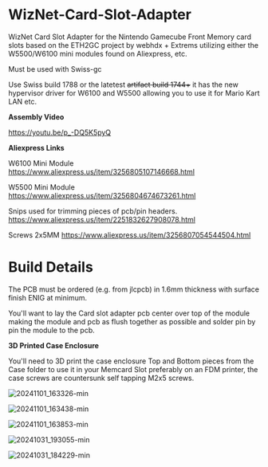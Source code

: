 # WizNet-Card-Slot-Adapter
WizNet Card Slot Adapter for the Nintendo Gamecube Front Memory card slots based on the ETH2GC project by webhdx + Extrems utilizing either the W5500/W6100 mini modules found on Aliexpress, etc.

Must be used with Swiss-gc

Use Swiss build 1788 or the latetest ~~artifact build 1744+~~  it has the new hypervisor driver for W6100 and W5500 allowing you to use it for Mario Kart LAN etc.

**Assembly Video**

https://youtu.be/p_-DQ5K5pyQ


**Aliexpress Links**

W6100 Mini Module
https://www.aliexpress.us/item/3256805107146668.html

W5500 Mini Module
https://www.aliexpress.us/item/3256804674673261.html

Snips used for trimming pieces of pcb/pin headers.
https://www.aliexpress.us/item/2251832627908078.html

Screws 2x5MM
https://www.aliexpress.us/item/3256807054544504.html

Build Details
=====================================
The PCB must be ordered (e.g. from jlcpcb) in 1.6mm thickness with surface finish ENIG at minimum.

You'll want to lay the Card slot adapter pcb center over top of the module making the module and pcb as flush together as possible and solder pin by pin the module to the pcb.


**3D Printed Case Enclosure**

You'll need to 3D print the case enclosure Top and Bottom pieces from the Case folder to use it in your Memcard Slot preferably on an FDM printer, 
the case screws are countersunk self tapping M2x5 screws.


![20241101_163326-min](https://github.com/user-attachments/assets/494ee958-e5df-413b-acda-4005f0fbdd7c)


![20241101_163438-min](https://github.com/user-attachments/assets/a6c1ae48-23f1-4be9-b7b4-8fe39d97668e)


![20241101_163853-min](https://github.com/user-attachments/assets/cb0fe1f5-1440-4c4b-bbd2-8d5b9835e333)


![20241031_193055-min](https://github.com/user-attachments/assets/26bee6f0-be75-4e35-845a-9e84418d8f03)


![20241031_184229-min](https://github.com/user-attachments/assets/14be4a8d-f66d-4d29-80ae-70dfcf647532)

